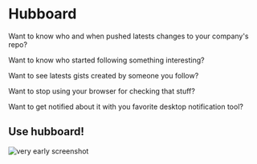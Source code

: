 # Hubboard

Want to know who and when pushed latests changes to your company's repo?

Want to know who started following something interesting?

Want to see latests gists created by someone you follow?

Want to stop using your browser for checking that stuff?

Want to get notified about it with you favorite desktop notification tool?

## Use hubboard!

![very early screenshot](http://img.skitch.com/20101024-dwnr2dfgjea6xk7484e81ntuyn.jpg)
